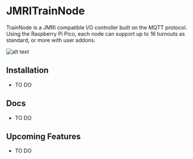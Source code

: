 # JMRITrainNode
TrainNode is a JMRI compatible I/O controller built on the MQTT protocol. Using the Raspberry Pi Pico, each node can support up to 16 turnouts as standard, or more with user addons.

![alt text](https://github.com/rewind2b4/JMRITrainNode/blob/master/MQTTDecoderExpansionBoard.png?raw=true)

## Installation
- TO DO

## Docs
- TO DO

## Upcoming Features
- TO DO
